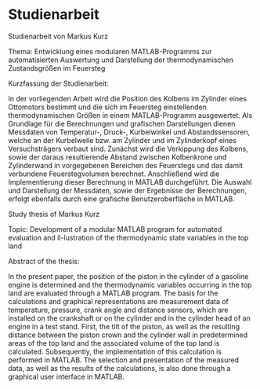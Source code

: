 # Studienarbeit

Studienarbeit von Markus Kurz

Thema: Entwicklung eines modularen MATLAB-Programms zur automatisierten Auswertung und Darstellung der thermodynamischen Zustandsgrößen im Feuersteg

Kurzfassung der Studienarbeit:

In der vorliegenden Arbeit wird die Position des Kolbens im Zylinder eines Ottomotors bestimmt und die sich im Feuersteg einstellenden thermodynamischen Größen in einem MATLAB-Programm ausgewertet. Als Grundlage für die Berechnungen und grafischen Darstellungen dienen Messdaten von Temperatur-, Druck-, Kurbelwinkel und Abstandssensoren, welche an der Kurbelwelle bzw. am Zylinder und im Zylinderkopf eines Versuchsträgers verbaut sind. 
Zunächst wird die Verkippung des Kolbens, sowie der daraus resultierende Abstand zwischen Kolbenkrone und Zylinderwand in vorgegebenen Bereichen des Feuerstegs und das damit verbundene Feuerstegvolumen berechnet. Anschließend wird die Implementierung dieser Berechnung in MATLAB durchgeführt. Die Auswahl und Darstellung der Messdaten, sowie der Ergebnisse der Berechnungen, erfolgt ebenfalls durch eine grafische Benutzeroberfläche in MATLAB.



Study thesis of Markus Kurz

Topic: Development of a modular MATLAB program for automated evaluation and il-lustration of the thermodynamic state variables in the top land

Abstract of the thesis:

In the present paper, the position of the piston in the cylinder of a gasoline engine is determined and the thermodynamic variables occurring in the top land are evaluated through a MATLAB program. The basis for the calculations and graphical representations are measurement data of temperature, pressure, crank angle and distance sensors, which are installed on the crankshaft or on the cylinder and in the cylinder head of an engine in a test stand. 
First, the tilt of the piston, as well as the resulting distance between the piston crown and the cylinder wall in predetermined areas of the top land and the associated volume of the top land is calculated. Subsequently, the implementation of this calculation is performed in MATLAB. The selection and presentation of the measured data, as well as the results of the calculations, is also done through a graphical user interface in MATLAB. 
